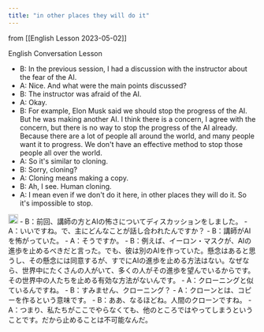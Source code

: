 ```yaml
---
title: "in other places they will do it"
---
```


from [[English Lesson 2023-05-02]]

English Conversation Lesson
- B: In the previous session, I had a discussion with the instructor about the fear of the AI.
- A: Nice. And what were the main points discussed?
- B: The instructor was afraid of the AI.
- A: Okay.
- B: For example, Elon Musk said we should stop the progress of the AI. But he was making another AI. I think there is a concern, I agree with the concern, but there is no way to stop the progress of the AI already. Because there are a lot of people all around the world, and many people want it to progress. We don't have an effective method to stop those people all over the world.
- A: So it's similar to cloning.
- B: Sorry, cloning?
- A: Cloning means making a copy.
- B: Ah, I see. Human cloning.
- A: I mean even if we don't do it here, in other places they will do it. So it's impossible to stop.
<img src='https://scrapbox.io/api/pages/nishio/enjabelow/icon' alt='enjabelow.icon' height="19.5"/>
- B：前回、講師の方とAIの怖さについてディスカッションをしました。
- A：いいですね。で、主にどんなことが話し合われたんですか？
- B：講師がAIを怖がっていた。
- A：そうですか。
- B：例えば、イーロン・マスクが、AIの進歩を止めるべきだと言った。でも、彼は別のAIを作っていた。懸念はあると思うし、その懸念には同意するが、すでにAIの進歩を止める方法はない。なぜなら、世界中にたくさんの人がいて、多くの人がその進歩を望んでいるからです。その世界中の人たちを止める有効な方法がないんです。
- A：クローニングと似ているんですね。
- B：すみません、クローニング？
- A：クローンとは、コピーを作るという意味です。
- B：ああ、なるほどね。人間のクローンですね。
- A：つまり、私たちがここでやらなくても、他のところではやってしまうということです。だから止めることは不可能なんだ。

